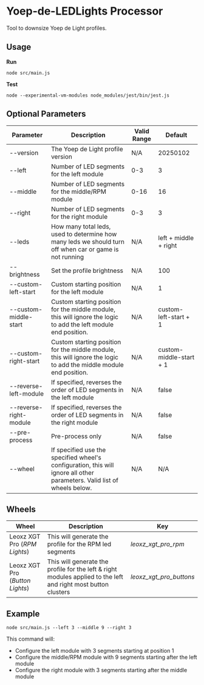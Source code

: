 # Yoep-de-LEDLights Processor
Tool to downsize Yoep de Light profiles.

## Usage

**Run**
```
node src/main.js
```

**Test**
```
node --experimental-vm-modules node_modules/jest/bin/jest.js
``` 

## Optional Parameters
| Parameter | Description | Valid Range | Default |
|-----------|-------------|-------------|-------------|
| --version | The Yoep de Light profile version | N/A | 20250102 |
| --left | Number of LED segments for the left module | 0-3 | 3 |l
| --middle | Number of LED segments for the middle/RPM module | 0-16 | 16 |
| --right | Number of LED segments for the right module | 0-3 | 3 |
| --leds | How many total leds, used to determine how many leds we should turn off when car or game is not running | N/A | left + middle + right |
| --brightness | Set the profile brightness | N/A | 100 |
| --custom-left-start | Custom starting position for the left module | N/A | 1 |
| --custom-middle-start | Custom starting position for the middle module, this will ignore the logic to add the left module end position. | N/A | custom-left-start + 1 |
| --custom-right-start | Custom starting position for the middle module, this will ignore the logic to add the middle module end position. | N/A | custom-middle-start + 1 |
| --reverse-left-module | If specified, reverses the order of LED segments in the left module | N/A | false |
| --reverse-right-module | If specified, reverses the order of LED segments in the right module | N/A | false |
| --pre-process | Pre-process only | N/A | false |
| --wheel | If specified use the specified wheel's configuration, this will ignore all other parameters. Valid list of wheels below. | N/A | N/A |


## Wheels
| Wheel | Description | Key |
|-----------|-------------|-------------|
| Leoxz XGT Pro (*RPM Lights*) | This will generate the profile for the RPM led segments | *leoxz_xgt_pro_rpm* |
| Leoxz XGT Pro (*Button Lights*) | This will generate the profile for the left & right modules applied to the left and right most button clusters | *leoxz_xgt_pro_buttons*

## Example
```
node src/main.js --left 3 --middle 9 --right 3
```

This command will:
- Configure the left module with 3 segments starting at position 1
- Configure the middle/RPM module with 9 segments starting after the left module
- Configure the right module with 3 segments starting after the middle module